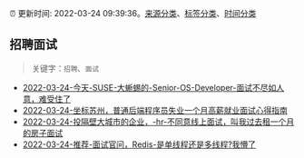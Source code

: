 :alarm_clock: 更新时间: 2022-03-24 09:39:36。[来源分类](../README.md)、[标签分类](../TAGS.md)、[时间分类](../TIMELINE.md)

## 招聘面试


> 关键字：`招聘`、`面试`



- [2022-03-24-今天-SUSE-大蜥蜴的-Senior-OS-Developer-面试不尽如人意，难受住了](https://www.v2ex.com/t/842665) 
- [2022-03-24-坐标苏州，普通后端程序员失业一个月高薪就业面试心得指南](https://www.v2ex.com/t/842652) 
- [2022-03-24-投隔壁大城市的企业，-hr-不同意线上面试，叫我过去租一个月的房子面试](https://www.v2ex.com/t/842642) 
- [2022-03-24-推荐-面试官问，Redis-是单线程还是多线程?我懵了](https://toutiao.io/k/kd3u5dk) 